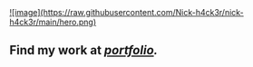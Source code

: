 <a href="https://nikhilkadam.vercel.app/#gh-light-mode-only">
  ![image](https://raw.githubusercontent.com/Nick-h4ck3r/nick-h4ck3r/main/hero.png)
</a>

## Find my work at *[portfolio](https://nikhilkadam.vercel.app).*
